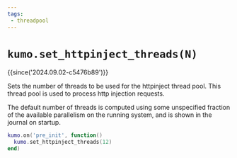 ```yaml
---
tags:
 - threadpool
---
```


# `kumo.set_httpinject_threads(N)`

{{since('2024.09.02-c5476b89')}}

Sets the number of threads to be used for the httpinject thread pool.
This thread pool is used to process http injection requests.

The default number of threads is computed using some unspecified fraction of
the available parallelism on the running system, and is shown in the journal on
startup.

```lua
kumo.on('pre_init', function()
  kumo.set_httpinject_threads(12)
end)
```

